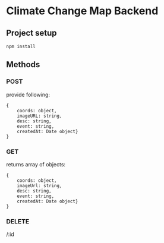 # Climate Change Map Backend

## Project setup
```
npm install
```

## Methods
### POST
provide following:
```
{
    coords: object, 
    imageURL: string, 
    desc: string, 
    event: string, 
    createdAt: Date object}
}
```
### GET
returns array of objects:
```
{
    coords: object, 
    imageUrl: string, 
    desc: string, 
    event: string, 
    createdAt: Date object}
}
```

### DELETE
/:id